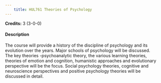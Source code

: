 ```yaml
---
    title: HUL761 Theories of Psychology
---
```

**Credits:** 3 (3-0-0)



#### Description 
The course will provide a history of the discipline of psychology and its evolution over the years. Major schools of psychology will be discussed. The key theories -psychoanalytic theory, the various learning theories, theories of emotion and cognition, humanistic approaches and evolutionary perspective will be the focus. Social psychology theories, cognitive and neuroscience perspectives and positive psychology theories will be discussed in detail.